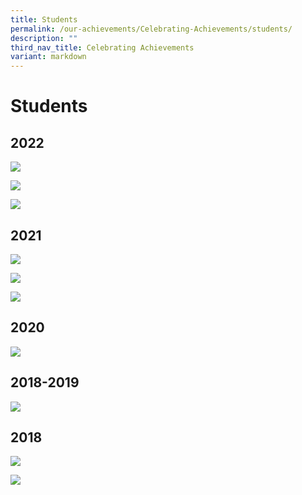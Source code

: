 ```yaml
---
title: Students
permalink: /our-achievements/Celebrating-Achievements/students/
description: ""
third_nav_title: Celebrating Achievements
variant: markdown
---
```

# Students

## 2022
![](/images/Our%20Achievements/Students/chew%20zi%20rui%20sherlyn.png)

![](/images/Our%20Achievements/Students/lim%20kai%20yang.png)

![](/images/Our%20Achievements/Students/ooi%20wei%20sheng.png)

## 2021

![](/images/Our%20Achievements/Students/Slide1.jpg)

![](/images/Our%20Achievements/Students/Slide2.jpg)

![](/images/Our%20Achievements/Students/Slide3.jpg)


## 2020

![](/images/Our%20Achievements/Students/Celebrating%20achievement_BBSSWebsite%202019-2020.jpg)

## 2018-2019

![](/images/Our%20Achievements/Students/Students%20Achievement_Draft%202.jpg)

## 2018

![](/images/Our%20Achievements/Students/BBSS%20Celebrating%20Achievement%202018%20Part%20A.jpg)

![](/images/Our%20Achievements/Students/BBSS%20Celebrating%20Achievement%202018%20Part%20B.jpg)